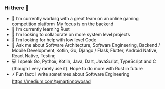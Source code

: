 ### Hi there 👋

- 🔭 I’m currently working with a great team on an online gaming competition platform. My focus is on the backend
- 🌱 I’m currently learning Rust
- 👯 I’m looking to collaborate on more system level projects
- 🤔 I’m looking for help with low level Code
- 💬 Ask me about Software Architecture, Software Engineering, Backend / Mobile Development, Kotlin, Go, Django / Flask, Flutter, Android Native, React Native, Testing
- 💻 I speak Go, Python, Kotlin, Java, Dart, JavaScript, TypeScript and C (though I very rarely use it). Hope to do more with Rust in future
- ⚡ Fun fact: I write sometimes about Software Engineering https://medium.com/@martinnowosad
